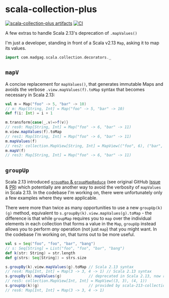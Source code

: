 # scala-collection-plus

[![scala-collection-plus artifacts](https://index.scala-lang.org/rtyley/scala-collection-plus/scala-collection-plus/latest-by-scala-version.svg)](https://index.scala-lang.org/rtyley/scala-collection-plus/scala-collection-plus/)
[![CI](https://github.com/rtyley/scala-collection-plus/actions/workflows/ci.yml/badge.svg)](https://github.com/rtyley/scala-collection-plus/actions/workflows/ci.yml)

A few extras to handle Scala 2.13's deprecation of `.mapValues()`

I'm just a developer, standing in front of a Scala v2.13 `Map`, asking it to map its values.


```scala
import com.madgag.scala.collection.decorators._
```

## `mapV`

A concise replacement for `mapValues()`, that generates immutable Maps and
avoids the verbose `.view.mapValues(f).toMap` syntax that becomes necessary
in Scala 2.13:

```scala
val m = Map("foo" -> 5, "bar" -> 10)
// m: Map[String, Int] = Map("foo" -> 5, "bar" -> 10)
def f(i: Int) = i + 1

m.transform{case(_,v)=>f(v)}
// res0: Map[String, Int] = Map("foo" -> 6, "bar" -> 11)
m.view.mapValues(f).toMap
// res1: Map[String, Int] = Map("foo" -> 6, "bar" -> 11)
m.mapValues(f)
// res2: collection.MapView[String, Int] = MapView(("foo", 6), ("bar", 11))
m.mapV(f)                    
// res3: Map[String, Int] = Map("foo" -> 6, "bar" -> 11)
```

## `groupUp`

Scala 2.13 introduced 
[`groupMap` & `groupMapReduce`](https://docs.scala-lang.org/overviews/core/collections-migration-213.html#are-there-new-operations-on-collections)
(see original GitHub [Issue](https://github.com/scala/collection-strawman/issues/42) &
[PR](https://github.com/scala/collection-strawman/pull/253)) which potentially are another
way to avoid the verbosity of `mapValues` in Scala 2.13. In the codebase I'm working on, there
were unfortunately only a few examples where they were applicable.
 
There were more than twice as many opportunities to use a new `groupUp(k)(g)` method,
equivalent to `s.groupBy(k).view.mapValues(g).toMap` - the difference is that while
`groupMap` requires you to `map` over the individual elements in each collection that
forms a value in the `Map`, `groupUp` instead allows you to perform _any_ operation
(not just `map`) that you might want. In the codebase I'm working on, that turns out
to be more useful.

```scala
val s = Seq("foo", "foo", "bar", "bang")
// s: Seq[String] = List("foo", "foo", "bar", "bang")
def k(str: String) = str.length
def g(strs: Seq[String]) = strs.size

s.groupBy(k).view.mapValues(g).toMap // Scala 2.13 syntax
// res4: Map[Int, Int] = Map(3 -> 3, 4 -> 1) // Scala 2.13 syntax
s.groupBy(k).mapValues(g)            // deprecated in Scala 2.13, now returns MapView[K,B]
// res5: collection.MapView[Int, Int] = MapView((3, 3), (4, 1))            // deprecated in Scala 2.13, now returns MapView[K,B]
s.groupUp(k)(g)                      // provided by scala-213-collections-plus
// res6: Map[Int, Int] = Map(3 -> 3, 4 -> 1)
```
